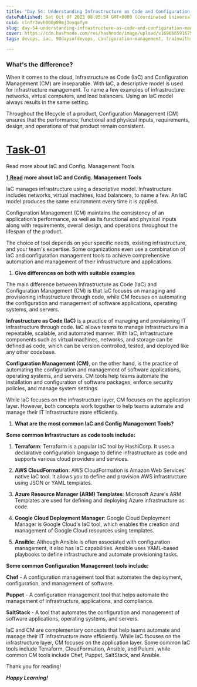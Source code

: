 ```yaml
---
title: "Day 54: Understanding Infrastructure as Code and Configuration Management"
datePublished: Sat Oct 07 2023 08:05:54 GMT+0000 (Coordinated Universal Time)
cuid: clnfr3ovh000p09mj3oyqafym
slug: day-54-understanding-infrastructure-as-code-and-configuration-management
cover: https://cdn.hashnode.com/res/hashnode/image/upload/v1696665916755/7320ce94-98ee-44a2-95a0-67fe9ad238a5.png
tags: devops, iac, 90daysofdevops, configuration-management, trainwithshubham

---
```


### What's the difference?

When it comes to the cloud, Infrastructure as Code (IaC) and Configuration Management (CM) are inseparable. With IaC, a descriptive model is used for infrastructure management. To name a few examples of infrastructure: networks, virtual computers, and load balancers. Using an IaC model always results in the same setting.

Throughout the lifecycle of a product, Configuration Management (CM) ensures that the performance, functional and physical inputs, requirements, design, and operations of that product remain consistent.

# [Task-01](https://github.com/LondheShubham153/90DaysOfDevOps/tree/master/2023/day54#task-01)

Read more about IaC and Config. Management Tools

[**1.Read**](http://1.Read) **more about IaC and Config. Management Tools**

IaC manages infrastructure using a descriptive model. Infrastructure includes networks, virtual machines, load balancers, to name a few. An IaC model produces the same environment every time it is applied.

Configuration Management (CM) maintains the consistency of an application’s performance, as well as its functional and physical inputs along with requirements, overall design, and operations throughout the lifespan of the product.

The choice of tool depends on your specific needs, existing infrastructure, and your team's expertise. Some organizations even use a combination of IaC and configuration management tools to achieve comprehensive automation and management of their infrastructure and applications.

1. **Give differences on both with suitable examples**
    

The main difference between Infrastructure as Code (IaC) and Configuration Management (CM) is that IaC focuses on managing and provisioning infrastructure through code, while CM focuses on automating the configuration and management of software applications, operating systems, and servers.

**Infrastructure as Code (IaC)** is a practice of managing and provisioning IT infrastructure through code. IaC allows teams to manage infrastructure in a repeatable, scalable, and automated manner. With IaC, infrastructure components such as virtual machines, networks, and storage can be defined as code, which can be version controlled, tested, and deployed like any other codebase.

**Configuration Management (CM)**, on the other hand, is the practice of automating the configuration and management of software applications, operating systems, and servers. CM tools help teams automate the installation and configuration of software packages, enforce security policies, and manage system settings.

While IaC focuses on the infrastructure layer, CM focuses on the application layer. However, both concepts work together to help teams automate and manage their IT infrastructure more efficiently.

1. **What are the most common IaC and Config Management Tools?**
    

**Some common Infrastructure as code tools include:**

1. **Terraform**: Terraform is a popular IaC tool by HashiCorp. It uses a declarative configuration language to define infrastructure as code and supports various cloud providers and services.
    
2. **AWS CloudFormation**: AWS CloudFormation is Amazon Web Services' native IaC tool. It allows you to define and provision AWS infrastructure using JSON or YAML templates.
    
3. **Azure Resource Manager (ARM) Templates**: Microsoft Azure's ARM Templates are used for defining and deploying Azure infrastructure as code.
    
4. **Google Cloud Deployment Manager**: Google Cloud Deployment Manager is Google Cloud's IaC tool, which enables the creation and management of Google Cloud resources using templates.
    
5. **Ansible**: Although Ansible is often associated with configuration management, it also has IaC capabilities. Ansible uses YAML-based playbooks to define infrastructure and automate provisioning tasks.
    

**Some common Configuration Management tools include:**

**Chef** - A configuration management tool that automates the deployment, configuration, and management of software.

**Puppet** - A configuration management tool that helps automate the management of infrastructure, applications, and compliance.

**SaltStack** - A tool that automates the configuration and management of software applications, operating systems, and servers.

IaC and CM are complementary concepts that help teams automate and manage their IT infrastructure more efficiently. While IaC focuses on the infrastructure layer, CM focuses on the application layer. Some common IaC tools include Terraform, CloudFormation, Ansible, and Pulumi, while common CM tools include Chef, Puppet, SaltStack, and Ansible.

Thank you for reading!

***Happy Learning!***